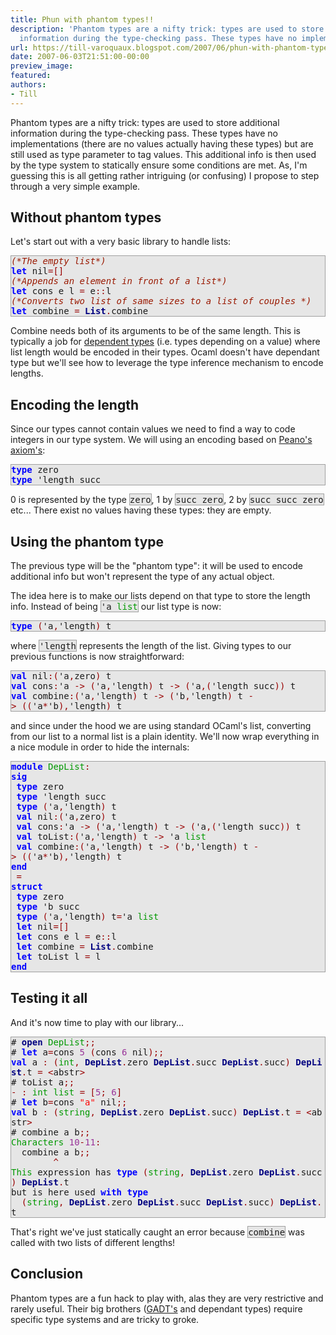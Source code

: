 ```yaml
---
title: Phun with phantom types!!
description: 'Phantom types are a nifty trick: types are used to store additional
  information during the type-checking pass. These types have no implement...'
url: https://till-varoquaux.blogspot.com/2007/06/phun-with-phantom-types.html
date: 2007-06-03T21:51:00-00:00
preview_image:
featured:
authors:
- Till
---
```


<p>Phantom types are a nifty trick: types are used to store additional
information during the type-checking pass. These types have no
implementations (there are no values actually having these types) but are
still used as type parameter to tag values. This additional info is then used
by the type system to statically ensure some conditions are met. As, I'm
guessing this is all getting rather intriguing (or confusing) I propose to
step through a very simple example.</p>

<h2>Without phantom types</h2>

<p>Let's start out with a very basic library to handle lists:</p>

<div style="background:#e6e6e6;border:1px solid #a0a0a0;">
  <tt><span style="font-style: italic"><span style="color: #9A1900">(*The&nbsp;empty&nbsp;list*)</span></span><br/>
  <span style="font-weight: bold"><span style="color: #0000FF">let</span></span>&nbsp;nil<span style="color: #990000">=[]</span><br/>
  <span style="font-style: italic"><span style="color: #9A1900">(*Appends&nbsp;an&nbsp;element&nbsp;in&nbsp;front&nbsp;of&nbsp;a&nbsp;list*)</span></span><br/>
  <span style="font-weight: bold"><span style="color: #0000FF">let</span></span>&nbsp;cons&nbsp;e&nbsp;l&nbsp;<span style="color: #990000">=</span>&nbsp;e<span style="color: #990000">::</span>l<br/>
  <span style="font-style: italic"><span style="color: #9A1900">(*Converts&nbsp;two&nbsp;list&nbsp;of&nbsp;same&nbsp;sizes&nbsp;to&nbsp;a&nbsp;list&nbsp;of&nbsp;couples&nbsp;*)</span></span><br/>
  <span style="font-weight: bold"><span style="color: #0000FF">let</span></span>&nbsp;combine&nbsp;<span style="color: #990000">=</span>&nbsp;<span style="font-weight: bold"><span style="color: #000080">List</span></span><span style="color: #990000">.</span>combine</tt>
</div>

<p>Combine needs both of its arguments to be of the same length. This is
typically a job for <a href="http://en.wikipedia.org/wiki/Dependent_type" class="externalLink">dependent types</a> (i.e. types
depending on a value) where list length would be encoded in their types.
Ocaml doesn't have dependant type but we'll see how to leverage the type
inference mechanism to encode lengths.</p>

<h2>Encoding the length</h2>

<p>Since our types cannot contain values we need to find a way to code
integers in our type system. We will using an encoding based on <a href="http://en.wikipedia.org/wiki/Peano_axioms#Peano.27s_axioms" class="externalLink">Peano's
axiom's</a>:</p>

<div style="background:#e6e6e6;border:1px solid #a0a0a0;">
  <tt><span style="font-weight: bold"><span style="color: #0000FF">type</span></span>&nbsp;zero<br/>
  <span style="font-weight: bold"><span style="color: #0000FF">type</span></span>&nbsp;'length&nbsp;succ</tt>
</div>

<p>0 is represented by the type <span style="background:#e6e6e6;border:1px solid #a0a0a0;"><tt>zero</tt></span>, 1 by
<span style="background:#e6e6e6;border:1px solid #a0a0a0;"><tt>succ&nbsp;zero</tt></span>,
2 by <span style="background:#e6e6e6;border:1px solid #a0a0a0;"><tt>succ&nbsp;succ&nbsp;zero</tt></span>
etc... There exist no values having these types: they are empty.</p>

<h2>Using the phantom type</h2>

<p>The previous type will be the &quot;phantom type&quot;: it will be used to encode
additional info but won't represent the type of any actual object.</p>

<p>The idea here is to make our lists depend on that type to store the length
info. Instead of being <span style="background:#e6e6e6;border:1px solid #a0a0a0;"><tt>'a&nbsp;<span style="color: #009900">list</span></tt></span> our list type is now:</p>

<div style="background:#e6e6e6;border:1px solid #a0a0a0;">
  <tt><span style="font-weight: bold"><span style="color: #0000FF">type</span></span>&nbsp;<span style="color: #990000">(</span>'a<span style="color: #990000">,</span>'length<span style="color: #990000">)</span>&nbsp;t</tt>
</div>

<p>where <span style="background:#e6e6e6;border:1px solid #a0a0a0;"><tt>'length</tt></span>
represents the length of the list. Giving types to our previous functions is
now straightforward:</p>

<div style="background:#e6e6e6;border:1px solid #a0a0a0;">
  <tt><span style="font-weight: bold"><span style="color: #0000FF">val</span></span>&nbsp;nil<span style="color: #990000">:(</span>'a<span style="color: #990000">,</span>zero<span style="color: #990000">)</span>&nbsp;t<br/>
  <span style="font-weight: bold"><span style="color: #0000FF">val</span></span>&nbsp;cons<span style="color: #990000">:</span>'a&nbsp;<span style="color: #990000">-&gt;</span>&nbsp;<span style="color: #990000">(</span>'a<span style="color: #990000">,</span>'length<span style="color: #990000">)</span>&nbsp;t&nbsp;<span style="color: #990000">-&gt;</span>&nbsp;<span style="color: #990000">(</span>'a<span style="color: #990000">,(</span>'length&nbsp;succ<span style="color: #990000">))</span>&nbsp;t<br/>
  <span style="font-weight: bold"><span style="color: #0000FF">val</span></span>&nbsp;combine<span style="color: #990000">:(</span>'a<span style="color: #990000">,</span>'length<span style="color: #990000">)</span>&nbsp;t&nbsp;<span style="color: #990000">-&gt;</span>&nbsp;<span style="color: #990000">(</span>'b<span style="color: #990000">,</span>'length<span style="color: #990000">)</span>&nbsp;t&nbsp;<span style="color: #990000">-&gt;</span>&nbsp;<span style="color: #990000">((</span>'a<span style="color: #990000">*</span>'b<span style="color: #990000">),</span>'length<span style="color: #990000">)</span>&nbsp;t</tt>
</div>

<p>and since under the hood we are using standard OCaml's list, converting
from our list to a normal list is a plain identity. We'll now wrap everything
in a nice module in order to hide the internals:</p>

<div style="background:#e6e6e6;border:1px solid #a0a0a0;">
  <tt><span style="font-weight: bold"><span style="color: #0000FF">module</span></span>&nbsp;<span style="color: #009900">DepList</span><span style="color: #990000">:</span><br/>
  <span style="font-weight: bold"><span style="color: #0000FF">sig</span></span><br/>
  &nbsp;<span style="font-weight: bold"><span style="color: #0000FF">type</span></span>&nbsp;zero<br/>
  &nbsp;<span style="font-weight: bold"><span style="color: #0000FF">type</span></span>&nbsp;'length&nbsp;succ<br/>
  &nbsp;<span style="font-weight: bold"><span style="color: #0000FF">type</span></span>&nbsp;<span style="color: #990000">(</span>'a<span style="color: #990000">,</span>'length<span style="color: #990000">)</span>&nbsp;t<br/>
  &nbsp;<span style="font-weight: bold"><span style="color: #0000FF">val</span></span>&nbsp;nil<span style="color: #990000">:(</span>'a<span style="color: #990000">,</span>zero<span style="color: #990000">)</span>&nbsp;t<br/>
  &nbsp;<span style="font-weight: bold"><span style="color: #0000FF">val</span></span>&nbsp;cons<span style="color: #990000">:</span>'a&nbsp;<span style="color: #990000">-&gt;</span>&nbsp;<span style="color: #990000">(</span>'a<span style="color: #990000">,</span>'length<span style="color: #990000">)</span>&nbsp;t&nbsp;<span style="color: #990000">-&gt;</span>&nbsp;<span style="color: #990000">(</span>'a<span style="color: #990000">,(</span>'length&nbsp;succ<span style="color: #990000">))</span>&nbsp;t<br/>
  &nbsp;<span style="font-weight: bold"><span style="color: #0000FF">val</span></span>&nbsp;toList<span style="color: #990000">:(</span>'a<span style="color: #990000">,</span>'length<span style="color: #990000">)</span>&nbsp;t&nbsp;<span style="color: #990000">-&gt;</span>&nbsp;'a&nbsp;<span style="color: #009900">list</span><br/>
  &nbsp;<span style="font-weight: bold"><span style="color: #0000FF">val</span></span>&nbsp;combine<span style="color: #990000">:(</span>'a<span style="color: #990000">,</span>'length<span style="color: #990000">)</span>&nbsp;t&nbsp;<span style="color: #990000">-&gt;</span>&nbsp;<span style="color: #990000">(</span>'b<span style="color: #990000">,</span>'length<span style="color: #990000">)</span>&nbsp;t&nbsp;<span style="color: #990000">-&gt;</span>&nbsp;<span style="color: #990000">((</span>'a<span style="color: #990000">*</span>'b<span style="color: #990000">),</span>'length<span style="color: #990000">)</span>&nbsp;t<br/>
  <span style="font-weight: bold"><span style="color: #0000FF">end</span></span><br/>
  &nbsp;<span style="color: #990000">=</span><br/>
  <span style="font-weight: bold"><span style="color: #0000FF">struct</span></span><br/>
  &nbsp;<span style="font-weight: bold"><span style="color: #0000FF">type</span></span>&nbsp;zero<br/>
  &nbsp;<span style="font-weight: bold"><span style="color: #0000FF">type</span></span>&nbsp;'b&nbsp;succ<br/>
  &nbsp;<span style="font-weight: bold"><span style="color: #0000FF">type</span></span>&nbsp;<span style="color: #990000">(</span>'a<span style="color: #990000">,</span>'length<span style="color: #990000">)</span>&nbsp;t<span style="color: #990000">=</span>'a&nbsp;<span style="color: #009900">list</span><br/>
  &nbsp;<span style="font-weight: bold"><span style="color: #0000FF">let</span></span>&nbsp;nil<span style="color: #990000">=[]</span><br/>
  &nbsp;<span style="font-weight: bold"><span style="color: #0000FF">let</span></span>&nbsp;cons&nbsp;e&nbsp;l&nbsp;<span style="color: #990000">=</span>&nbsp;e<span style="color: #990000">::</span>l<br/>
  &nbsp;<span style="font-weight: bold"><span style="color: #0000FF">let</span></span>&nbsp;combine&nbsp;<span style="color: #990000">=</span>&nbsp;<span style="font-weight: bold"><span style="color: #000080">List</span></span><span style="color: #990000">.</span>combine<br/>
  &nbsp;<span style="font-weight: bold"><span style="color: #0000FF">let</span></span>&nbsp;toList&nbsp;l&nbsp;<span style="color: #990000">=</span>&nbsp;l<br/>
  <span style="font-weight: bold"><span style="color: #0000FF">end</span></span></tt>
</div>

<h2>Testing it all</h2>

<p>And it's now time to play with our library...</p>

<div style="background:#e6e6e6;border:1px solid #a0a0a0;">
  <tt>#&nbsp;<span style="font-weight: bold"><span style="color: #000080">open</span></span>&nbsp;<span style="color: #009900">DepList</span><span style="color: #990000">;;</span><br/>
  #&nbsp;<span style="font-weight: bold"><span style="color: #0000FF">let</span></span>&nbsp;a<span style="color: #990000">=</span>cons&nbsp;<span style="color: #993399">5</span>&nbsp;<span style="color: #990000">(</span>cons&nbsp;<span style="color: #993399">6</span>&nbsp;nil<span style="color: #990000">);;</span><br/>
  <span style="font-weight: bold"><span style="color: #0000FF">val</span></span>&nbsp;a&nbsp;<span style="color: #990000">:</span>&nbsp;<span style="color: #990000">(</span><span style="color: #009900">int</span><span style="color: #990000">,</span>&nbsp;<span style="font-weight: bold"><span style="color: #000080">DepList</span></span><span style="color: #990000">.</span>zero&nbsp;<span style="font-weight: bold"><span style="color: #000080">DepList</span></span><span style="color: #990000">.</span>succ&nbsp;<span style="font-weight: bold"><span style="color: #000080">DepList</span></span><span style="color: #990000">.</span>succ<span style="color: #990000">)</span>&nbsp;<span style="font-weight: bold"><span style="color: #000080">DepList</span></span><span style="color: #990000">.</span>t&nbsp;<span style="color: #990000">=</span>&nbsp;<span style="color: #990000">&lt;</span>abstr<span style="color: #990000">&gt;</span><br/>
  #&nbsp;toList&nbsp;a<span style="color: #990000">;;</span><br/>
  <span style="color: #990000">-</span>&nbsp;<span style="color: #990000">:</span>&nbsp;<span style="color: #009900">int</span>&nbsp;<span style="color: #009900">list</span>&nbsp;<span style="color: #990000">=</span>&nbsp;<span style="color: #990000">[</span><span style="color: #993399">5</span><span style="color: #990000">;</span>&nbsp;<span style="color: #993399">6</span><span style="color: #990000">]</span><br/>
  #&nbsp;<span style="font-weight: bold"><span style="color: #0000FF">let</span></span>&nbsp;b<span style="color: #990000">=</span>cons&nbsp;<span style="color: #FF0000">&quot;a&quot;</span>&nbsp;nil<span style="color: #990000">;;</span><br/>
  <span style="font-weight: bold"><span style="color: #0000FF">val</span></span>&nbsp;b&nbsp;<span style="color: #990000">:</span>&nbsp;<span style="color: #990000">(</span><span style="color: #009900">string</span><span style="color: #990000">,</span>&nbsp;<span style="font-weight: bold"><span style="color: #000080">DepList</span></span><span style="color: #990000">.</span>zero&nbsp;<span style="font-weight: bold"><span style="color: #000080">DepList</span></span><span style="color: #990000">.</span>succ<span style="color: #990000">)</span>&nbsp;<span style="font-weight: bold"><span style="color: #000080">DepList</span></span><span style="color: #990000">.</span>t&nbsp;<span style="color: #990000">=</span>&nbsp;<span style="color: #990000">&lt;</span>abstr<span style="color: #990000">&gt;</span><br/>
  #&nbsp;combine&nbsp;a&nbsp;b<span style="color: #990000">;;</span><br/>
  <span style="color: #009900">Characters</span>&nbsp;<span style="color: #993399">10</span><span style="color: #990000">-</span><span style="color: #993399">11</span><span style="color: #990000">:</span><br/>
  &nbsp;&nbsp;combine&nbsp;a&nbsp;b<span style="color: #990000">;;</span><br/>
  &nbsp;&nbsp;&nbsp;&nbsp;&nbsp;&nbsp;&nbsp;&nbsp;<span style="color: #990000">^</span><br/>
  <span style="color: #009900">This</span>&nbsp;expression&nbsp;has&nbsp;<span style="font-weight: bold"><span style="color: #0000FF">type</span></span>&nbsp;<span style="color: #990000">(</span><span style="color: #009900">string</span><span style="color: #990000">,</span>&nbsp;<span style="font-weight: bold"><span style="color: #000080">DepList</span></span><span style="color: #990000">.</span>zero&nbsp;<span style="font-weight: bold"><span style="color: #000080">DepList</span></span><span style="color: #990000">.</span>succ<span style="color: #990000">)</span>&nbsp;<span style="font-weight: bold"><span style="color: #000080">DepList</span></span><span style="color: #990000">.</span>t<br/>
  but&nbsp;is&nbsp;here&nbsp;used&nbsp;<span style="font-weight: bold"><span style="color: #0000FF">with</span></span>&nbsp;<span style="font-weight: bold"><span style="color: #0000FF">type</span></span><br/>
  &nbsp;&nbsp;<span style="color: #990000">(</span><span style="color: #009900">string</span><span style="color: #990000">,</span>&nbsp;<span style="font-weight: bold"><span style="color: #000080">DepList</span></span><span style="color: #990000">.</span>zero&nbsp;<span style="font-weight: bold"><span style="color: #000080">DepList</span></span><span style="color: #990000">.</span>succ&nbsp;<span style="font-weight: bold"><span style="color: #000080">DepList</span></span><span style="color: #990000">.</span>succ<span style="color: #990000">)</span>&nbsp;<span style="font-weight: bold"><span style="color: #000080">DepList</span></span><span style="color: #990000">.</span>t</tt>
</div>

<p>That's right we've just statically caught an error because <span style="background:#e6e6e6;border:1px solid #a0a0a0;"><tt>combine</tt></span> was
called with two lists of different lengths!</p>

<h2>Conclusion</h2>

<p>Phantom types are a fun hack to play with, alas they are very restrictive
and rarely useful. Their big brothers (<a href="http://www.haskell.org/ghc/docs/6.4/html/users_guide/gadt.html" class="externalLink">GADT's</a>
and dependant types) require specific type systems and are tricky to
groke.</p>
